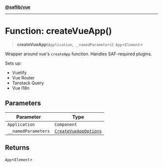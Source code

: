 [**@saflib/vue**](../../../index.md)

***

# Function: createVueApp()

> **createVueApp**(`Application`, `__namedParameters`): `App`\<`Element`\>

Wrapper around vue's `createApp` function. Handles SAF-required plugins.

Sets up:
- Vuetify
- Vue Router
- Tanstack Query
- Vue I18n

## Parameters

| Parameter | Type |
| ------ | ------ |
| `Application` | `Component` |
| `__namedParameters` | [`CreateVueAppOptions`](../interfaces/CreateVueAppOptions.md) |

## Returns

`App`\<`Element`\>
